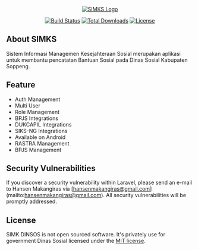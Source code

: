 <p align="center"><a href="https://github.com/hanzo-asashi/simks-dinsos" target="_blank"><img src="https://banners.beyondco.de/SIMKS%20Dinsos.png?
theme=dark&packageManager=composer+require&packageName=hanzo-asashi%2Fsimks-dinsos&pattern=hexagons&style=style_1&description=Sistem+Informasi+Managemen
+Kesejahteraan+Sosial+Dinas+Sosial+Kabupaten+Soppeng&md=1&showWatermark=1&fontSize=100px&images=identification" alt="SIMKS Logo"></a></p>

<p align="center">
<a href="https://github.com/hanzo-asashi/simks-dinsos/actions"><img src="https://github.com/laravel/framework/workflows/tests/badge.svg" alt="Build Status"></a>
<a href="https://packagist.org/packages/laravel/framework"><img src="https://img.shields.io/github/downloads/hanzo-asashi/https%3A%2F%2Fgithub.com%2Fhanzo-asashi%2Fsimks-dinsos/total
" alt="Total Downloads"></a>
<a href="https://packagist.org/packages/laravel/framework"><img src="https://img.shields.io/packagist/l/laravel/framework" alt="License"></a>
</p>

## About SIMKS

Sistem Informasi Managemen Kesejahteraan Sosial merupakan aplikasi untuk membantu pencatatan Bantuan Sosial pada Dinas Sosial Kabupaten Soppeng.

## Feature

- Auth Management
- Multi User
- Role Management
- BPJS Integrations
- DUKCAPIL Integrations
- SIKS-NG Integrations
- Available on Android
- RASTRA Management
- BPJS Management

## Security Vulnerabilities

If you discover a security vulnerability within Laravel, please send an e-mail to Hansen Makangiras via [hansenmakangiras@gmail.com]
(mailto:hansenmakangiras@gmail.com). All 
security vulnerabilities will be promptly addressed.

## License

SIMK DINSOS is not open sourced software. It's privately use for government Dinas Sosial licensed under the [MIT license](https://opensource.org/licenses/MIT).

